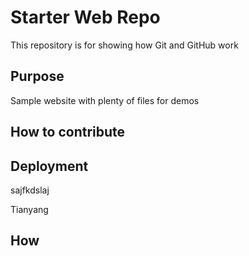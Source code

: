 # Starter Web Repo

This repository is for showing how Git and GitHub work

## Purpose

Sample website with plenty of files for demos

## How to contribute

## Deployment

sajfkdslaj

Tianyang

## How